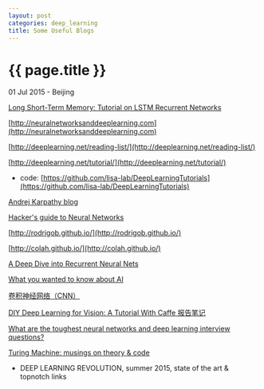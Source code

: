 ```yaml
---
layout: post
categories: deep_learning
title: Some Useful Blogs
---
```


{{ page.title }}
================

<p class="meta">01 Jul 2015 - Beijing</p>

[Long Short-Term Memory: Tutorial on LSTM Recurrent Networks](http://people.idsia.ch/~juergen/lstm/index.htm)

[http://neuralnetworksanddeeplearning.com](http://neuralnetworksanddeeplearning.com)

[http://deeplearning.net/reading-list/](http://deeplearning.net/reading-list/)

[http://deeplearning.net/tutorial/](http://deeplearning.net/tutorial/)

- code: [https://github.com/lisa-lab/DeepLearningTutorials](https://github.com/lisa-lab/DeepLearningTutorials)

[Andrej Karpathy blog](http://karpathy.github.io/)

[Hacker's guide to Neural Networks](http://karpathy.github.io/neuralnets/)

[http://rodrigob.github.io/](http://rodrigob.github.io/)

[http://colah.github.io/](http://colah.github.io/)

[A Deep Dive into Recurrent Neural Nets](http://nikhilbuduma.com/2015/01/11/a-deep-dive-into-recurrent-neural-networks/)

[What you wanted to know about AI](http://fastml.com/what-you-wanted-to-know-about-ai/)

[卷积神经网络（CNN）](http://ibillxia.github.io/blog/2013/04/06/Convolutional-Neural-Networks/)

[DIY Deep Learning for Vision: A Tutorial With Caffe 报告笔记](http://frank19900731.github.io/wx/2014-12-04-diy-deep-learning-for-vision-a-tutorial-with-caffe-bao-gao-bi-ji.html)

[What are the toughest neural networks and deep learning interview questions?](https://www.quora.com/What-are-the-toughest-neural-networks-and-deep-learning-interview-questions)

[Turing Machine: musings on theory & code](https://vzn1.wordpress.com/2015/09/01/deep-learning-revolution-summer-2015-state-of-the-art-topnotch-links/)
- DEEP LEARNING REVOLUTION, summer 2015, state of the art & topnotch links
